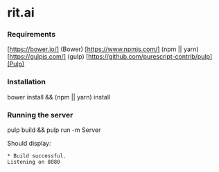 rit.ai
======

### Requirements
[https://bower.io/] (Bower)
[https://www.npmjs.com/] (npm || yarn)
[https://gulpjs.com/] (gulp)
[https://github.com/purescript-contrib/pulp](Pulp)

### Installation

bower install && (npm || yarn) install 

### Running the server

pulp build && pulp run -m Server


Should display:

    * Build successful.
    Listening on 8080

